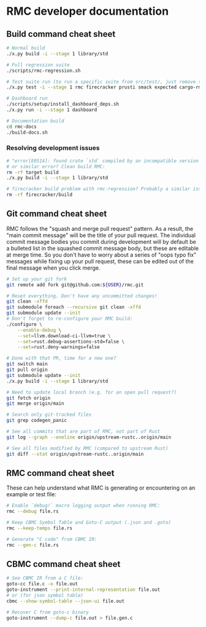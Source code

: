 # RMC developer documentation

## Build command cheat sheet

```bash
# Normal build
./x.py build -i --stage 1 library/std
```
```bash
# Full regression suite
./scripts/rmc-regression.sh
```
```bash
# Test suite run (to run a specific suite from src/test/, just remove the others)
./x.py test -i --stage 1 rmc firecracker prusti smack expected cargo-rmc
```
```bash
# Dashboard run
./scripts/setup/install_dashboard_deps.sh
./x.py run -i --stage 1 dashboard
```
```bash
# Documentation build
cd rmc-docs
./build-docs.sh 
```

### Resolving development issues

```bash
# "error[E0514]: found crate `std` compiled by an incompatible version of rustc"
# or similar error? Clean build RMC:
rm -rf target build
./x.py build -i --stage 1 library/std
```
```bash
# firecracker build problem with rmc-regression? Probably a similar issue:
rm -rf firecracker/build
```

## Git command cheat sheet

RMC follows the "squash and merge pull request" pattern.
As a result, the "main commit message" will be the title of your pull request.
The individual commit message bodies you commit during development will by default be a bulleted list in the squashed commit message body, but these are editable at merge time.
So you don't have to worry about a series of "oops typo fix" messages while fixing up your pull request, these can be edited out of the final message when you click merge.

```bash
# Set up your git fork
git remote add fork git@github.com:${USER}/rmc.git
```
```bash
# Reset everything. Don't have any uncommitted changes!
git clean -xffd
git submodule foreach --recursive git clean -xffd
git submodule update --init
# Don't forget to re-configure your RMC build:
./configure \
    --enable-debug \
    --set=llvm.download-ci-llvm=true \
    --set=rust.debug-assertions-std=false \
    --set=rust.deny-warnings=false
```
```bash
# Done with that PR, time for a new one?
git switch main
git pull origin
git submodule update --init
./x.py build -i --stage 1 library/std
```
```bash
# Need to update local branch (e.g. for an open pull request?)
git fetch origin
git merge origin/main
```
```bash
# Search only git-tracked files
git grep codegen_panic
```
```bash
# See all commits that are part of RMC, not part of Rust
git log --graph --oneline origin/upstream-rustc..origin/main
```
```bash
# See all files modified by RMC (compared to upstream Rust)
git diff --stat origin/upstream-rustc..origin/main
```

## RMC command cheat sheet

These can help understand what RMC is generating or encountering on an example or test file:

```bash
# Enable `debug!` macro logging output when running RMC:
rmc --debug file.rs
```
```bash
# Keep CBMC Symbol Table and Goto-C output (.json and .goto)
rmc --keep-temps file.rs
```
```bash
# Generate "C code" from CBMC IR:
rmc --gen-c file.rs
```

## CBMC command cheat sheet

```bash
# See CBMC IR from a C file:
goto-cc file.c -o file.out
goto-instrument --print-internal-representation file.out
# or (for json symbol table)
cbmc --show-symbol-table --json-ui file.out
```
```bash
# Recover C from goto-c binary
goto-instrument --dump-c file.out > file.gen.c
```
